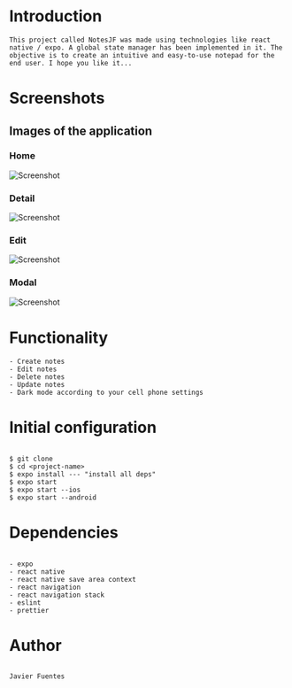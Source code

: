 # Introduction

```
This project called NotesJF was made using technologies like react native / expo. A global state manager has been implemented in it. The objective is to create an intuitive and easy-to-use notepad for the end user. I hope you like it...
```

# Screenshots


## Images of the application


### Home


![Screenshot](/images/home.png)


### Detail


![Screenshot](/images/detail.png)


### Edit


![Screenshot](/images/edit.png)


### Modal


![Screenshot](/images/modal.png)


# Functionality

```
- Create notes
- Edit notes
- Delete notes
- Update notes
- Dark mode according to your cell phone settings
```


# Initial configuration

```

$ git clone
$ cd <project-name>
$ expo install --- "install all deps"
$ expo start
$ expo start --ios
$ expo start --android

```

# Dependencies

```

- expo
- react native
- react native save area context
- react navigation
- react navigation stack
- eslint
- prettier

```

# Author

```

Javier Fuentes

